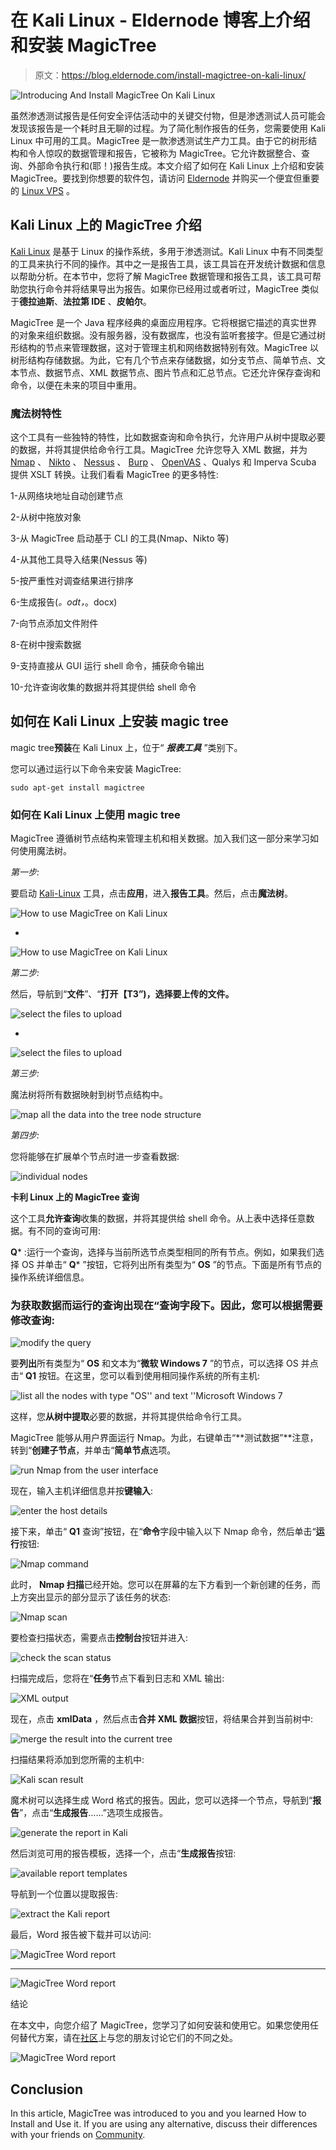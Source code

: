 # 在 Kali Linux - Eldernode 博客上介绍和安装 MagicTree

> 原文：<https://blog.eldernode.com/install-magictree-on-kali-linux/>

![Introducing And Install MagicTree On Kali Linux](img/cdd22d9890230bdca06dfee75c3c7998.png)

虽然渗透测试报告是任何安全评估活动中的关键交付物，但是渗透测试人员可能会发现该报告是一个耗时且无聊的过程。为了简化制作报告的任务，您需要使用 Kali Linux 中可用的工具。MagicTree 是一款渗透测试生产力工具。由于它的树形结构和令人惊叹的数据管理和报告，它被称为 MagicTree。它允许数据整合、查询、外部命令执行和(耶！)报告生成。本文介绍了如何在 Kali Linux 上介绍和安装 MagicTree。要找到你想要的软件包，请访问 [Eldernode](https://eldernode.com/) 并购买一个便宜但重要的 [Linux VPS](https://eldernode.com/linux-vps/) 。

## **Kali Linux 上的 MagicTree 介绍**

[Kali Linux](https://blog.eldernode.com/tag/kali-linux/) 是基于 Linux 的操作系统，多用于渗透测试。Kali Linux 中有不同类型的工具来执行不同的操作。其中之一是报告工具，该工具旨在开发统计数据和信息以帮助分析。在本节中，您将了解 MagicTree 数据管理和报告工具，该工具可帮助您执行命令并将结果导出为报告。如果你已经用过或者听过，MagicTree 类似于**德拉迪斯**、**法拉第 IDE** 、**皮帕尔**。

MagicTree 是一个 Java 程序经典的桌面应用程序。它将根据它描述的真实世界的对象来组织数据。没有服务器，没有数据库，也没有监听套接字。但是它通过树形结构的节点来管理数据，这对于管理主机和网络数据特别有效。MagicTree 以树形结构存储数据。为此，它有几个节点来存储数据，如分支节点、简单节点、文本节点、数据节点、XML 数据节点、图片节点和汇总节点。它还允许保存查询和命令，以便在未来的项目中重用。

### **魔法树特性**

这个工具有一些独特的特性，比如数据查询和命令执行，允许用户从树中提取必要的数据，并将其提供给命令行工具。MagicTree 允许您导入 XML 数据，并为 [Nmap](https://blog.eldernode.com/install-nmap-on-linux/) 、 [Nikto](https://blog.eldernode.com/introducing-and-install-nikto-on-kali-linux/) 、 [Nessus](https://blog.eldernode.com/setup-and-configure-nessus-on-ubuntu/) 、 [Burp](https://blog.eldernode.com/tag/burp-suite/) 、 [OpenVAS](https://blog.eldernode.com/setup-and-configure-openvas-on-debian/) 、Qualys 和 Imperva Scuba 提供 XSLT 转换。让我们看看 MagicTree 的更多特性:

1-从网络块地址自动创建节点

2-从树中拖放对象

3-从 MagicTree 启动基于 CLI 的工具(Nmap、Nikto 等)

4-从其他工具导入结果(Nessus 等)

5-按严重性对调查结果进行排序

6-生成报告(*。odt，*。docx)

7-向节点添加文件附件

8-在树中搜索数据

9-支持直接从 GUI 运行 shell 命令，捕获命令输出

10-允许查询收集的数据并将其提供给 shell 命令

## **如何在 Kali Linux 上安装 magic tree**

magic tree**预装**在 Kali Linux 上，位于“ ***报表工具*** ”类别下。

您可以通过运行以下命令来安装 MagicTree:

```
sudo apt-get install magictree
```

### **如何在 Kali Linux 上使用 magic tree**

MagicTree 遵循树节点结构来管理主机和相关数据。加入我们这一部分来学习如何使用魔法树。

*第一步:*

要启动 [Kali-Linux](https://blog.eldernode.com/install-and-configure-kali-linux-on-vps/) 工具，点击**应用**，进入**报告工具**。然后，点击**魔法树**。

![How to use MagicTree on Kali Linux](img/7ccd57fdb7fbe3ee963d735f5159785e.png)

*

![How to use MagicTree on Kali Linux](img/6613b15e27978bfbaec74344f2ef734f.png)

*第二步:*

然后，导航到“**文件**”、“**打开【T3”)，选择要上传的文件。**

![select the files to upload](img/84ef9daeb10bfdcb5726db17de726842.png)

*

![select the files to upload](img/d928bbf74c47cbe939373a1033b31c49.png)

*第三步:*

魔法树将所有数据映射到树节点结构中。

![map all the data into the tree node structure](img/b30e45c9aebceb178698a76f9f0c7e39.png)

*第四步:*

您将能够在扩展单个节点时进一步查看数据:

![individual nodes](img/0a70ba0252164937d7e734dce7c09653.png)

**卡利 Linux 上的 MagicTree 查询**

这个工具**允许查询**收集的数据，并将其提供给 shell 命令。从上表中选择任意数据。有不同的查询可用:

**Q*** :运行一个查询，选择与当前所选节点类型相同的所有节点。例如，如果我们选择 OS 并单击“ **Q*** ”按钮，它将列出所有类型为“ **OS** ”的节点。下面是所有节点的操作系统详细信息。

### 为获取数据而运行的查询出现在“**查询**字段下。因此，您可以根据需要修改查询:

![modify the query](img/024fb9a221bb5ce278fec30faab461a5.png)

要**列出**所有类型为“ **OS** 和文本为“**微软 Windows 7** ”的节点，可以选择 OS 并点击“ **Q1** 按钮。在这里，您可以看到使用相同操作系统的所有主机:

![list all the nodes with type "OS'' and text ''Microsoft Windows 7](img/1495dcb6610c3d9c3d6e186e496f6111.png)

这样，您**从树中提取**必要的数据，并将其提供给命令行工具。

MagicTree 能够从用户界面运行 Nmap。为此，右键单击“**测试数据”**注意，转到“**创建子节点**，并单击“**简单节点**选项。

![run Nmap from the user interface](img/98c70dc6adf9284404b211f43306fe3c.png)

现在，输入主机详细信息并按**键输入**:

![enter the host details](img/845c9567635540a6520f80f319c744f8.png)

接下来，单击“ **Q1** 查询”按钮，在“**命令**字段中输入以下 Nmap 命令，然后单击“**运行**按钮:

![Nmap command](img/562ec47d5b80ebee54d4149168acea6d.png)

此时， **Nmap 扫描**已经开始。您可以在屏幕的左下方看到一个新创建的任务，而上方突出显示的部分显示了该任务的状态:

![Nmap scan](img/93a99a263f7e327fedc465b1f1a3fd2a.png)

要检查扫描状态，需要点击**控制台**按钮并进入:

![check the scan status](img/b980e832346dbd576b20bbf5cdbd9dd7.png)

扫描完成后，您将在“**任务**节点下看到日志和 XML 输出:

![XML output](img/129f5c2b2e63b5102bc759e58c75c039.png)

现在，点击 **xmlData** ，然后点击**合并 XML 数据**按钮，将结果合并到当前树中:

![merge the result into the current tree](img/2ac59a1397a274c7a19ba9ab3399e9fa.png)

扫描结果将添加到您所需的主机中:

![Kali scan result](img/44c28e9e885bc69c97719a5d7c4a27ea.png)

魔术树可以选择生成 Word 格式的报告。因此，您可以选择一个节点，导航到“**报告**”，点击“**生成报告**……”选项生成报告。

![generate the report in Kali](img/75e30878ff4f3ae2dbe2a669da5b55ff.png)

然后浏览可用的报告模板，选择一个，点击“**生成报告**按钮:

![available report templates](img/bc71b58b56af6d8e0167be24f9a63ea0.png)

导航到一个位置以提取报告:

![extract the Kali report](img/a50d09b3ace93b7fa38ae50a50643ff5.png)

最后，Word 报告被下载并可以访问:

![MagicTree Word report](img/dcc5a3358859ec856e63f2c130d320a4.png)

*****

![MagicTree Word report](img/99e71506a69ade4348f6dbb45cd29698.png)

结论

在本文中，向您介绍了 MagicTree，您学习了如何安装和使用它。如果您使用任何替代方案，请在[社区](https://community.eldernode.com/)上与您的朋友讨论它们的不同之处。

![MagicTree Word report](img/99e71506a69ade4348f6dbb45cd29698.png)

## Conclusion

In this article, MagicTree was introduced to you and you learned How to Install and Use it. If you are using any alternative, discuss their differences with your friends on [Community](https://community.eldernode.com/).